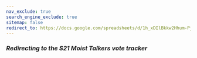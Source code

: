 ```yaml
---
nav_exclude: true
search_engine_exclude: true
sitemap: false
redirect_to: https://docs.google.com/spreadsheets/d/1h_xDIlBkkw2Hhum-PjiWwviNkXRinD_FB0vsmUT3_tA/edit?usp=sharing
---
```


### ***Redirecting to the S21 Moist Talkers vote tracker***
